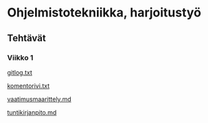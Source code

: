 # Ohjelmistotekniikka, harjoitustyö

## Tehtävät

### Viikko 1

[gitlog.txt](https://github.com/taplath/ot-harjoitustyo/blob/master/laskarit/viikko1/gitlog.txt)

[komentorivi.txt](https://github.com/taplath/ot-harjoitustyo/blob/master/laskarit/viikko1/komentorivi.txt)

[vaatimusmaarittely.md](https://github.com/taplath/ot-harjoitustyo/blob/master/dokumentaatio/vaatimusmaarittely.md)

[tuntikirjanpito.md](https://github.com/taplath/ot-harjoitustyo/blob/master/dokumentaatio/tuntikirjanpito.md)

